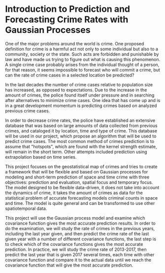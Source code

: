 # Introduction to Prediction and Forecasting Crime Rates with Gaussian Processes

One of the major problems around the world is crime. One proposed definition for crime is a harmful act not only to some individual but also to a community, society or the state. Such acts are forbidden and punishable by law and have made us trying to figure out what is causing this phenomenon. A single crime case probably arises from the individual thought of a person, for that reason, it seems impossible to forecast who will commit a crime, but can the rate of crime cases in a selected location be predicted?

In the last decades the number of crime cases relative to population size has increased, as opposed to expectations. Due to the increase in the amount of crimes, the police found itself under pressure and in searching after alternatives to minimize crime cases. One idea that has come up and is in a great development momentum is predicting crimes based on analyzed previous crime cases.

In order to decrease crime rates, the police have established an extensive database that was based on large amounts of data collected from previous crimes, and cataloged it by location, time and type of crime. This database will be used in our project, which propose an algorithm that will be used to predict crime cases. The most common method of crimes prediction is to assume that "hotspots", which are found with the kernel strength estimate, will remain in the short term. Other attempts included prediction using extrapolation based on time series.

This project focuses on the geostatistical map of crimes and tries to create a framework that will be flexible and based on Gaussian processes for modeling and short-term prediction of space and time crime with three objectives: prediction and evaluation, spatial focus and temporary focus. The model designed to be flexible data-driven, it does not take into account the dynamics of crime, it takes the amount of crimes as data for the statistical problem of accurate forecasting models criminal counts in space and time. The model is quite general and can be transformed to use other spatiotemporal data.

This project will use the Gaussian process model and examine which covariance function gives the most accurate prediction results. In order to do the examination, we will study the rate of crimes in the previous years, including the last year given, and then predict the crime rate of the last given year with a number of different covariance functions, the last step is to check which of the covariance functions gives the most accurate prediction. In practice, we will study the crime rate of 2013-2017, then predict the last year that is given 2017 several times, each time with other covariance function and compare it to the actual data until we reach the covariance function that will give the most accurate prediction.
